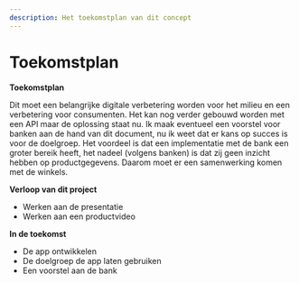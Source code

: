 ```yaml
---
description: Het toekomstplan van dit concept
---
```


# Toekomstplan

**Toekomstplan**&#x20;

Dit moet een belangrijke digitale verbetering worden voor het milieu en een verbetering voor consumenten. Het kan nog verder gebouwd worden met een API maar de oplossing staat nu. Ik maak eventueel een voorstel voor banken aan de hand van dit document, nu ik weet dat er kans op succes is voor de doelgroep. Het voordeel is dat een implementatie met de bank een groter bereik heeft, het nadeel (volgens banken) is dat zij geen inzicht hebben op productgegevens. Daarom moet er een samenwerking komen met de winkels.&#x20;

**Verloop van dit project**

* Werken aan de presentatie
* Werken aan een productvideo

**In de toekomst**

* De app ontwikkelen
* De doelgroep de app laten gebruiken
* Een voorstel aan de bank
